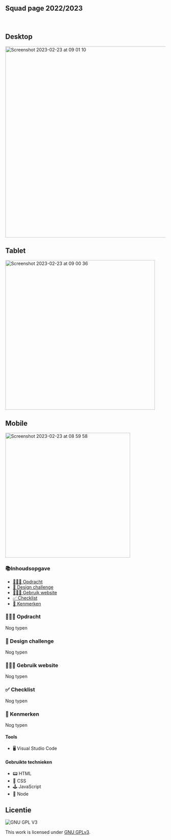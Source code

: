 <h2>Squad page 2022/2023 </h2>
<br>
<!-- <img width="1506" alt="Schermafbeelding 2023-02-21 om 15 35 50" src="https://user-images.githubusercontent.com/112857444/220374267-fbad48a7-ecc1-42e8-a2ea-ff66ea58075c.png">

<br>

<img width="1509" alt="Schermafbeelding 2023-02-21 om 15 35 32" src="https://user-images.githubusercontent.com/112857444/220374293-9c3daba8-19bc-4dcb-83fb-967c5f722ff6.png">
 -->
 <h2>Desktop</h2>
 <img width="600" alt="Screenshot 2023-02-23 at 09 01 10" src="https://user-images.githubusercontent.com/94745953/220851384-2ba4ed78-98a7-4f85-9fd8-dba6f1806c4a.png">
 <h2>Tablet</h2>
<img width="470" alt="Screenshot 2023-02-23 at 09 00 36" src="https://user-images.githubusercontent.com/94745953/220851435-b828ac4e-6a0a-4880-8beb-ee65611a9eb5.png">
<h2>Mobile</h2>
<img width="392" alt="Screenshot 2023-02-23 at 08 59 58" src="https://user-images.githubusercontent.com/94745953/220851482-de29d525-7cbe-4635-b05b-f237eea94582.png">


 

<h3>📚Inhoudsopgave</h3>
<ul>
<li><a href="#Opdracht"> 👨🏼‍💼 Opdracht</a></li> 
<li><a href="#Designchallenge"> 🚀 Design challenge</a></li>  
<li><a href="#Gebruik"> 👩🏽‍💻 Gebruik website</a></li>  
<li><a href="#Checklist"> ✅ Checklist</a></li> 
<li><a href="#Kenmerken"> 📱 Kenmerken</a></li> 
</ul>

<h3 id="#Opdracht"> 👨🏼‍💼 Opdracht</h3>
Nog typen


<h3 id="#Designchallenge"> 🚀 Design challenge</h3>
Nog typen

        
<h3 id="#Gebruik"> 👩🏽‍💻 Gebruik website</h3>
Nog typen
        
<h3 id="#Checklist"> ✅ Checklist</h3>
Nog typen
        
<h3 id="#Kenmerken"> 📱 Kenmerken</h3>
Nog typen

<h4>Tools</h4>
<ul>
        <li> 🖥️ Visual Studio Code</li>
</ul>

<h4>Gebruikte technieken</h4>
<ul>
<li>📟 HTML</li>
        <li>🎨 CSS</li>
        <li>🕹️ JavaScript</li>
        <li>🥜 Node </li>
  </ul>      


## Licentie

![GNU GPL V3](https://www.gnu.org/graphics/gplv3-127x51.png)

This work is licensed under [GNU GPLv3](./LICENSE).
